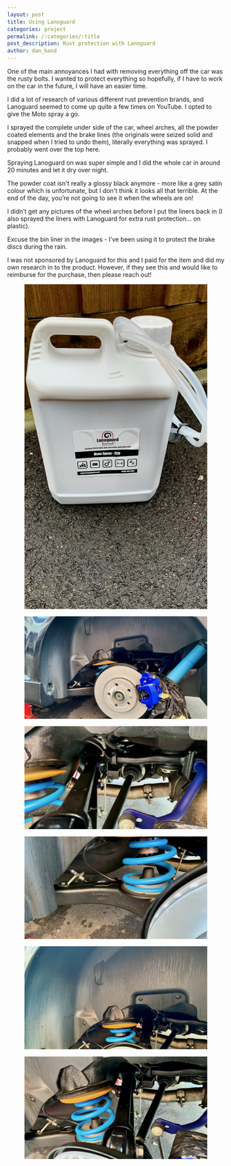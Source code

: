 ```yaml
---
layout: post
title: Using Lanoguard 
categories: project
permalink: /:categories/:title
post_description: Rust protection with Lanoguard 
author: dan_hand
---
```


One of the main annoyances I had with removing everything off the car was the rusty bolts. I wanted to protect everything so hopefully, if I have to work on the car in the future, I will have an easier time.

I did a lot of research of various different rust prevention brands, and Lanoguard seemed to come up quite a few times on YouTube. I opted to give the Moto spray a go.

I sprayed the complete under side of the car, wheel arches, all the powder coated elements and the brake lines (the originals were seized solid and snapped when I tried to undo them), literally everything was sprayed. I probably went over the top here.

Spraying Lanoguard on was super simple and I did the whole car in around 20 minutes and let it dry over night.

The powder coat isn't really a glossy black anymore - more like a grey satin colour which is unfortunate, but I don't think it looks all that terrible. At the end of the day, you’re not going to see it when the wheels are on!

I didn’t get any pictures of the wheel arches before I put the liners back in (I also sprayed the liners with Lanoguard for extra rust protection… on plastic).

Excuse the bin liner in the images - I’ve been using it to protect the brake discs during the rain.

I was not sponsored by Lanoguard for this and I paid for the item and did my own research in to the product. However, if they see this and would like to reimburse for the purchase, then please reach out!

<figure class="full-img"><img src="/assets/images/using-lanoguard-on-the-r32-1.jpeg" alt="MK4 R32 lanoguard on the r32"></figure>
<figure class="full-img"><img src="/assets/images/using-lanoguard-on-the-r32-2.jpeg" alt="MK4 R32 lanoguard on the r32"></figure>
<figure class="full-img"><img src="/assets/images/using-lanoguard-on-the-r32-3.jpeg" alt="MK4 R32 lanoguard on the r32"></figure>
<figure class="full-img"><img src="/assets/images/using-lanoguard-on-the-r32-4.jpeg" alt="MK4 R32 lanoguard on the r32"></figure>
<figure class="full-img"><img src="/assets/images/using-lanoguard-on-the-r32-5.jpeg" alt="MK4 R32 lanoguard on the r32"></figure>
<figure class="full-img"><img src="/assets/images/using-lanoguard-on-the-r32-6.jpeg" alt="MK4 R32 lanoguard on the r32"></figure>

